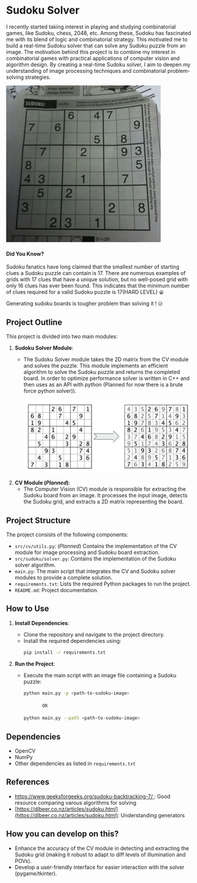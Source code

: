 # Sudoku Solver

I recently started taking interest in playing and studying combinatorial games, like Sudoku, chess, 2048, etc. Among these, Sudoku has fascinated me with its blend of logic and combinatorial strategy. This motivated me to build a real-time Sudoku solver that can solve any Sudoku puzzle from an image.
The motivation behind this project is to combine my interest in combinatorial games with practical applications of computer vision and algorithm design. By creating a real-time Sudoku solver, I aim to deepen my understanding of image processing techniques and combinatorial problem-solving strategies.

![img](./imgs/1.webp)

#### Did You Know?

Sudoku fanatics have long claimed that the smallest number of starting clues a Sudoku puzzle can contain is 17. There are numerous examples of grids with 17 clues that have a unique solution, but no well-posed grid with only 16 clues has ever been found. This indicates that the minimum number of clues required for a valid Sudoku puzzle is 17(HARD LEVEL) `😁`

Generating sudoku boards is tougher problem than solving it ! `😥`

## Project Outline

This project is divided into two main modules:

1. **Sudoku Solver Module**:
   * The Sudoku Solver module takes the 2D matrix from the CV module and solves the puzzle. This module implements an efficient algorithm to solve the Sudoku puzzle and returns the completed board.
     In order to optimize performance solver is written in C++ and then uses as an API with python (Planned for now there is a brute force python solver)).

     ![img](./imgs/solver.png)
2. **CV Module (***Planned***)**:
   * The Computer Vision (CV) module is responsible for extracting the Sudoku board from an image. It processes the input image, detects the Sudoku grid, and extracts a 2D matrix representing the board.

## Project Structure

The project consists of the following components:

- `src/cv/utils.py`: (*Planned*) Contains the implementation of the CV module for image processing and Sudoku board extraction.
- `src/sudoku/solver.py`: Contains the implementation of the Sudoku solver algorithm.
- `main.py`: The main script that integrates the CV and Sudoku solver modules to provide a complete solution.
- `requirements.txt`: Lists the required Python packages to run the project.
- `README.md`: Project documentation.

## How to Use

1. **Install Dependencies**:

   - Clone the repository and navigate to the project directory.
   - Install the required dependencies using:
     ```bash
     pip install -r requirements.txt
     ```
2. **Run the Project**:

   - Execute the main script with an image file containing a Sudoku puzzle:

     ```bash
     python main.py -p <path-to-sudoku-image>

     		OR

     python main.py --path <path-to-sudoku-image>
     ```

## Dependencies

- OpenCV
- NumPy
- Other dependencies as listed in `requirements.txt`

## References

* [https://www.geeksforgeeks.org/sudoku-backtracking-7/ ](https://www.geeksforgeeks.org/sudoku-backtracking-7/): Good resource comparing varous algorithms for solving
* [https://dlbeer.co.nz/articles/sudoku.html](https://dlbeer.co.nz/articles/sudoku.html): Understanding generators

## How you can develop on this?

- Enhance the accuracy of the CV module in detecting and extracting the Sudoku grid (making it robust to adapt to diff levels of illumination and POVs).
- Develop a user-friendly interface for easier interaction with the solver (pygame/tkinter).
